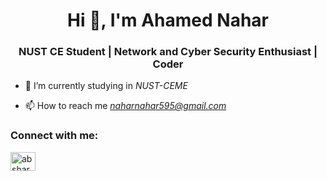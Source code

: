 <h1 align="center">Hi 👋, I'm Ahamed Nahar</h1>
<h3 align="center">NUST CE Student | Network and Cyber Security Enthusiast | Coder</h3>

- 🔭 I’m currently studying in *NUST-CEME*

- 📫 How to reach me *naharnahar595@gmail.com*

<h3 align="left">Connect with me:</h3>
<p align="left">

<a href="www.linkedin.com/in/nahar-ahamed" target="blank"><img align="center" src="https://raw.githubusercontent.com/rahuldkjain/github-profile-readme-generator/master/src/images/icons/Social/linked-in-alt.svg" alt="abshar shihab" height="30" width="40" /></a>

</p>
